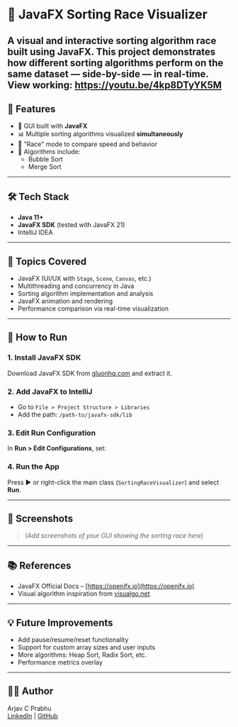 # 🔢 JavaFX Sorting Race Visualizer

A visual and interactive sorting algorithm race built using **JavaFX**. This project demonstrates how different sorting algorithms perform on the same dataset — side-by-side — in real-time.
View working: https://youtu.be/4kp8DTyYK5M
---

## 📌 Features

- 🎨 GUI built with **JavaFX**
- 📊 Multiple sorting algorithms visualized **simultaneously**
- 🏁 "Race" mode to compare speed and behavior
- 🧮 Algorithms include:
  - Bubble Sort
  - Merge Sort


---

## 🛠️ Tech Stack

- **Java 11+**
- **JavaFX SDK** (tested with JavaFX 21)
- IntelliJ IDEA

---

## 🧪 Topics Covered

- JavaFX (UI/UX with `Stage`, `Scene`, `Canvas`, etc.)
- Multithreading and concurrency in Java
- Sorting algorithm implementation and analysis
- JavaFX animation and rendering
- Performance comparison via real-time visualization

---

## 🚀 How to Run

### 1. Install JavaFX SDK
Download JavaFX SDK from [gluonhq.com](https://gluonhq.com/products/javafx/) and extract it.

### 2. Add JavaFX to IntelliJ

- Go to `File > Project Structure > Libraries`
- Add the path: `/path-to/javafx-sdk/lib`

### 3. Edit Run Configuration

In **Run > Edit Configurations**, set:




### 4. Run the App

Press ▶️ or right-click the main class (`SortingRaceVisualizer`) and select **Run**.

---

## 📸 Screenshots

> _(Add screenshots of your GUI showing the sorting race here)_

---

## 📚 References

- JavaFX Official Docs – [https://openjfx.io](https://openjfx.io)
- Visual algorithm inspiration from [visualgo.net](https://visualgo.net/en/sorting)

---

## 💡 Future Improvements

- Add pause/resume/reset functionality
- Support for custom array sizes and user inputs
- More algorithms: Heap Sort, Radix Sort, etc.
- Performance metrics overlay

---

## 🧑‍💻 Author

Arjav C Prabhu  
[LinkedIn](https://www.linkedin.com/in/arjav-c-prabhu-377b84262/) | [GitHub](https://github.com/Primordial579)




